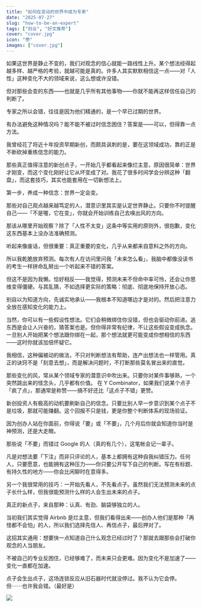 ```yaml
---
title: "如何在变动的世界中成为专家"
date: "2025-07-27"
slug: "how-to-be-an-expert"
tags: ["创业", "好文推荐"]
cover: "cover.jpg"
icon: "😎"
images: ["cover.jpg"]
---
```

如果这世界是静止不变的，我们对观念的信心就能一路线性上升。某个想法经得起越多样、越严格的考验，就越可能是真的。许多人其实默默相信这一点——对「人性」这种变化不大的领域来说，这么想或许没错。



但对那些会变的东西——也就是几乎所有其他事物——你就不能再这样信任自己的判断了。



专家之所以会错，往往是因为他们精通的，是一个早已过期的世界。



有办法避免这种情况吗？能不能不被过时信念困住？答案是——可以，但得靠一点方法。



我曾经花了将近十年投资早期新创，而颇具讽刺的是，要在这领域成功，靠的正是不断砍掉重练信念的能力。



那些真正值得注意的新创点子，一开始几乎都看起来像烂主意，原因很简单：世界才刚变，而这个变化刚好让它从坏变成了对。我花了很多时间学会分辨这种「翻盘」，而这套技巧，其实也能套用在一切新想法上。



第一步，养成一种信念：世界一定会变。



那些对自己观点越来越笃定的人，潜意识里其实是认定世界静止。只要你不时提醒自己——「不是喔，它在变」，你就会开始训练自己去嗅出风的方向。



那该从哪里开始观察？除了「人性不太变」这条中等实用的原则外，很抱歉，变化这东西基本上没办法准确预测。



听起来像废话，但很重要：真正重要的变化，几乎从来都来自意料之外的方向。



所以我乾脆放弃预测。每次有人在访问里问我「未来怎么看」，我脑中都像没读书的考生一样拼命乱掰出一个听起来不错的答案。



但这不是因为我懒。恰好相反——我觉得，预测未来不但命中率可怜，还会让你思维变得僵硬。与其乱猜，不如选择更实际的策略：彻底、彻底地保持开放心态。



别自以为知道方向，先诚实地承认——我根本不知道哪边才是对的。然后把注意力全放在感知变化的能力上。



当然，你可以有一些假设性想法。它们会稍微绑住你没错，但也会驱动你前进。追东西是会让人兴奋的，猜答案也是。但你得非常有纪律，不让这些假设变成执念。
一旦别人开始把某个想法跟你绑在一起，那个想法就更可能变成你想相信的东西——这时你就该加倍怀疑它。



我相信，这种偏被动的做法，不只对判断想法有帮助，连产出想法也一样管用。真正的诀窍不是「刻意去想」，而是解决问题时，不打断那些莫名冒出来的直觉。



那些变化的风，常从某个领域专家的潜意识中吹出来。只要你对某件事够熟，一个突然跳出来的怪念头，几乎都有价值。
在 Y Combinator，如果我们说某个点子「疯了点」，那通常是称赞——搞不好还比「这点子不错」更赞。



新创投资人有极高的动机要刷新自己的信念。只要比别人早一步意识到某个点子不是垃圾，那就可能赚翻。这个回报不只是钱，更是你整个判断体系的现场验证。



因为创办人站在你面前，你得说「要」或「不要」，几个月后你就会知道你当时是神预测，还是大走眼。



那些说「不要」而错过 Google 的人（真的有几个），这笔帐会记一辈子。



凡是对想法要「下注」而非只评论的人，基本上都拥有这种自我纠错压力。任何人，只要愿意，也能拥有这种压力——你只要公开写下自己的判断。写在有标题、有持久性的地方——你会比闲聊时在意得多。



另一个我很常用的技巧：一开始先看人，不先看点子。虽然我们无法预测未来的点子长什么样，但我很能预测什么样的人会生出未来的点子。



真正的新点子，来自那种：认真、有劲、脑袋够独立的人。



当初我们其实觉得 Airbnb 是烂主意，但我们看得出来——创办人他们是那种「再怪都不会怕」的人，所以我们选择先信人、再信点子，最后押对了。



这招其实通用：想要快一点知道自己什么观念已经过时了？那就去跟那些会打破你观念的人当朋友。



不被自己的专业反困住，已经够难了，而未来只会更难。因为变化不是加速了——变化一直都在加速。



点子会生出点子，这场连锁反应从旧石器时代就没停过。我不认为它会停。
但⋯⋯也许我会错。（最好是）




![](https://prod-files-secure.s3.us-west-2.amazonaws.com/112d0858-5090-4d34-a606-b75eb8d65fd2/46476355-9cf3-4e99-9b7a-3531bc426380/1000202064.png?X-Amz-Algorithm=AWS4-HMAC-SHA256&X-Amz-Content-Sha256=UNSIGNED-PAYLOAD&X-Amz-Credential=ASIAZI2LB466USVVJZJL%2F20251020%2Fus-west-2%2Fs3%2Faws4_request&X-Amz-Date=20251020T093544Z&X-Amz-Expires=3600&X-Amz-Security-Token=IQoJb3JpZ2luX2VjED8aCXVzLXdlc3QtMiJGMEQCID%2F3AEEn3euOnsgBDDOLL8vaPibZlD%2BVVPE7vadzkwWMAiA%2BruhP6it5j7R7Slt1nn2ekzHNIkSCKjpYrsNdvtkV1iqIBAjo%2F%2F%2F%2F%2F%2F%2F%2F%2F%2F8BEAAaDDYzNzQyMzE4MzgwNSIMi1wMteaKJZTtyRcZKtwDNdnrELCnnBH%2BKmnxlESYdbHUeha1DmdTOpDyxzq2qCa%2F9GVAEj91GX24jzHMoUwp4w3aHJnC5DQmYd83MlR%2FWggNp4VYkbn4HENXBIAojauYfdwG6Lsx9xeDydgZhNTGPcFUZjkcUYZzn3wfbqsUEVPvITsmK1pGx6MS4CF8KVIFn8vaWd4OVlvsvM8PUFtf3B5j%2FjZp7a6zmMFQpzCTm%2FZ9pMgHuJQNPqX1EHXFIpySZHcM5oHer7E0fv55EPVP48z5%2FlSguDrHYbyJmK6TcQs2TVCmYJm%2BkDsE23tQNVP7IvXE9WIlDaiu8m1ViC7k2aXI6207VTUmWSkBX52Cn%2Bs01jSy6QNC1c5nQyOAQzDaHaIRR8JmUQUuFoIUTfjmJwabE4Cf3qQbrPc5tio1kmvkcZ9LDRKXrvH9w7RXvNNWBSlQr2M2XayWKL0IbAA1GfumJ7kQXLwO95ZOtTqCVRqYqC4DSYb%2Fdl2r%2Bn4bWdNgoGFXivSVhyMJCG0IQSyXsi8K5u0VRpsGIFGx%2F0BZKpNmE1yCdUBAnmIIkGoz%2BG7fDjC%2BGbxZAAosfTJJs%2B%2BGwHdEzb8Bysa51bUERMPlH7%2F%2BLr2yunQo6M3nR3c%2FuXtBlFg%2BFTxMbnvqTPgw5LjXxwY6pgFqCTYJMDylceS4TIKOwP82Avg8j0YyuNNDpVcOhpefcuF9w2rb4h85HHZEHIwEleHYy5%2B2IVjHtEU7mmZM%2B2zzjSZWCsBtwQ7iC8ueq0SELi1UJE0zN5L2k2hRUroAP5Pq7HX53m%2FszORCPo75xu65FW9KDjCJgFGMJTrD%2FHoyW470TycFH4sy9UiBkD2CTiTTR%2FghSvQEeaMzocVnwZDUwR3WVsFc&X-Amz-Signature=1ce3b87a4fbf55f00336db081741349e32b302b9d0ba585646442ed5710dc02f&X-Amz-SignedHeaders=host&x-amz-checksum-mode=ENABLED&x-id=GetObject)

